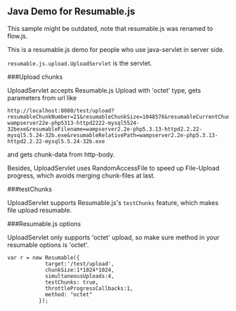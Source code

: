 ## Java Demo for Resumable.js

This sample might be outdated, note that resumable.js was renamed to flow.js.

This is a resumable.js demo for people who use java-servlet in server side.

`resumable.js.upload.UploadServlet` is the servlet. 

###Upload chunks

UploadServlet accepts Resumable.js Upload with 'octet' type, gets parameters from url like 

```
http://localhost:8080/test/upload?resumableChunkNumber=21&resumableChunkSize=1048576&resumableCurrentChunkSize=1048576&resumableTotalSize=28052543&resumableIdentifier=28052543-wampserver22e-php5313-httpd2222-mysql5524-32bexe&resumableFilename=wampserver2.2e-php5.3.13-httpd2.2.22-mysql5.5.24-32b.exe&resumableRelativePath=wampserver2.2e-php5.3.13-httpd2.2.22-mysql5.5.24-32b.exe
```

and gets chunk-data from http-body.

Besides, UploadServlet uses RandomAccessFile to speed up File-Upload progress, which avoids merging chunk-files at last.


###testChunks

UploadServlet supports Resumable.js's `testChunks` feature, which makes file upload resumable.


###Resumable.js options

UploadServlet only supports 'octet' upload, so make sure method in your resumable options  is 'octet'.

	var r = new Resumable({
	            target:'/test/upload',
	            chunkSize:1*1024*1024,
	            simultaneousUploads:4,
	            testChunks: true,
	            throttleProgressCallbacks:1,
	            method: "octet"
	          });


